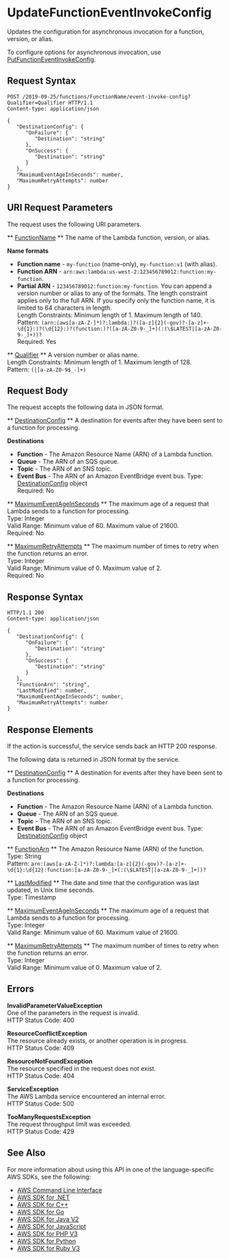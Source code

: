 # UpdateFunctionEventInvokeConfig<a name="API_UpdateFunctionEventInvokeConfig"></a>

Updates the configuration for asynchronous invocation for a function, version, or alias\.

To configure options for asynchronous invocation, use [PutFunctionEventInvokeConfig](API_PutFunctionEventInvokeConfig.md)\.

## Request Syntax<a name="API_UpdateFunctionEventInvokeConfig_RequestSyntax"></a>

```
POST /2019-09-25/functions/FunctionName/event-invoke-config?Qualifier=Qualifier HTTP/1.1
Content-type: application/json

{
   "DestinationConfig": { 
      "OnFailure": { 
         "Destination": "string"
      },
      "OnSuccess": { 
         "Destination": "string"
      }
   },
   "MaximumEventAgeInSeconds": number,
   "MaximumRetryAttempts": number
}
```

## URI Request Parameters<a name="API_UpdateFunctionEventInvokeConfig_RequestParameters"></a>

The request uses the following URI parameters\.

 ** [FunctionName](#API_UpdateFunctionEventInvokeConfig_RequestSyntax) **   <a name="SSS-UpdateFunctionEventInvokeConfig-request-FunctionName"></a>
The name of the Lambda function, version, or alias\.  

**Name formats**
+  **Function name** \- `my-function` \(name\-only\), `my-function:v1` \(with alias\)\.
+  **Function ARN** \- `arn:aws:lambda:us-west-2:123456789012:function:my-function`\.
+  **Partial ARN** \- `123456789012:function:my-function`\.
You can append a version number or alias to any of the formats\. The length constraint applies only to the full ARN\. If you specify only the function name, it is limited to 64 characters in length\.  
Length Constraints: Minimum length of 1\. Maximum length of 140\.  
Pattern: `(arn:(aws[a-zA-Z-]*)?:lambda:)?([a-z]{2}(-gov)?-[a-z]+-\d{1}:)?(\d{12}:)?(function:)?([a-zA-Z0-9-_]+)(:(\$LATEST|[a-zA-Z0-9-_]+))?`   
Required: Yes

 ** [Qualifier](#API_UpdateFunctionEventInvokeConfig_RequestSyntax) **   <a name="SSS-UpdateFunctionEventInvokeConfig-request-Qualifier"></a>
A version number or alias name\.  
Length Constraints: Minimum length of 1\. Maximum length of 128\.  
Pattern: `(|[a-zA-Z0-9$_-]+)` 

## Request Body<a name="API_UpdateFunctionEventInvokeConfig_RequestBody"></a>

The request accepts the following data in JSON format\.

 ** [DestinationConfig](#API_UpdateFunctionEventInvokeConfig_RequestSyntax) **   <a name="SSS-UpdateFunctionEventInvokeConfig-request-DestinationConfig"></a>
A destination for events after they have been sent to a function for processing\.  

**Destinations**
+  **Function** \- The Amazon Resource Name \(ARN\) of a Lambda function\.
+  **Queue** \- The ARN of an SQS queue\.
+  **Topic** \- The ARN of an SNS topic\.
+  **Event Bus** \- The ARN of an Amazon EventBridge event bus\.
Type: [DestinationConfig](API_DestinationConfig.md) object  
Required: No

 ** [MaximumEventAgeInSeconds](#API_UpdateFunctionEventInvokeConfig_RequestSyntax) **   <a name="SSS-UpdateFunctionEventInvokeConfig-request-MaximumEventAgeInSeconds"></a>
The maximum age of a request that Lambda sends to a function for processing\.  
Type: Integer  
Valid Range: Minimum value of 60\. Maximum value of 21600\.  
Required: No

 ** [MaximumRetryAttempts](#API_UpdateFunctionEventInvokeConfig_RequestSyntax) **   <a name="SSS-UpdateFunctionEventInvokeConfig-request-MaximumRetryAttempts"></a>
The maximum number of times to retry when the function returns an error\.  
Type: Integer  
Valid Range: Minimum value of 0\. Maximum value of 2\.  
Required: No

## Response Syntax<a name="API_UpdateFunctionEventInvokeConfig_ResponseSyntax"></a>

```
HTTP/1.1 200
Content-type: application/json

{
   "DestinationConfig": { 
      "OnFailure": { 
         "Destination": "string"
      },
      "OnSuccess": { 
         "Destination": "string"
      }
   },
   "FunctionArn": "string",
   "LastModified": number,
   "MaximumEventAgeInSeconds": number,
   "MaximumRetryAttempts": number
}
```

## Response Elements<a name="API_UpdateFunctionEventInvokeConfig_ResponseElements"></a>

If the action is successful, the service sends back an HTTP 200 response\.

The following data is returned in JSON format by the service\.

 ** [DestinationConfig](#API_UpdateFunctionEventInvokeConfig_ResponseSyntax) **   <a name="SSS-UpdateFunctionEventInvokeConfig-response-DestinationConfig"></a>
A destination for events after they have been sent to a function for processing\.  

**Destinations**
+  **Function** \- The Amazon Resource Name \(ARN\) of a Lambda function\.
+  **Queue** \- The ARN of an SQS queue\.
+  **Topic** \- The ARN of an SNS topic\.
+  **Event Bus** \- The ARN of an Amazon EventBridge event bus\.
Type: [DestinationConfig](API_DestinationConfig.md) object

 ** [FunctionArn](#API_UpdateFunctionEventInvokeConfig_ResponseSyntax) **   <a name="SSS-UpdateFunctionEventInvokeConfig-response-FunctionArn"></a>
The Amazon Resource Name \(ARN\) of the function\.  
Type: String  
Pattern: `arn:(aws[a-zA-Z-]*)?:lambda:[a-z]{2}(-gov)?-[a-z]+-\d{1}:\d{12}:function:[a-zA-Z0-9-_]+(:(\$LATEST|[a-zA-Z0-9-_]+))?` 

 ** [LastModified](#API_UpdateFunctionEventInvokeConfig_ResponseSyntax) **   <a name="SSS-UpdateFunctionEventInvokeConfig-response-LastModified"></a>
The date and time that the configuration was last updated, in Unix time seconds\.  
Type: Timestamp

 ** [MaximumEventAgeInSeconds](#API_UpdateFunctionEventInvokeConfig_ResponseSyntax) **   <a name="SSS-UpdateFunctionEventInvokeConfig-response-MaximumEventAgeInSeconds"></a>
The maximum age of a request that Lambda sends to a function for processing\.  
Type: Integer  
Valid Range: Minimum value of 60\. Maximum value of 21600\.

 ** [MaximumRetryAttempts](#API_UpdateFunctionEventInvokeConfig_ResponseSyntax) **   <a name="SSS-UpdateFunctionEventInvokeConfig-response-MaximumRetryAttempts"></a>
The maximum number of times to retry when the function returns an error\.  
Type: Integer  
Valid Range: Minimum value of 0\. Maximum value of 2\.

## Errors<a name="API_UpdateFunctionEventInvokeConfig_Errors"></a>

 **InvalidParameterValueException**   
One of the parameters in the request is invalid\.  
HTTP Status Code: 400

 **ResourceConflictException**   
The resource already exists, or another operation is in progress\.  
HTTP Status Code: 409

 **ResourceNotFoundException**   
The resource specified in the request does not exist\.  
HTTP Status Code: 404

 **ServiceException**   
The AWS Lambda service encountered an internal error\.  
HTTP Status Code: 500

 **TooManyRequestsException**   
The request throughput limit was exceeded\.  
HTTP Status Code: 429

## See Also<a name="API_UpdateFunctionEventInvokeConfig_SeeAlso"></a>

For more information about using this API in one of the language\-specific AWS SDKs, see the following:
+  [AWS Command Line Interface](https://docs.aws.amazon.com/goto/aws-cli/lambda-2015-03-31/UpdateFunctionEventInvokeConfig) 
+  [AWS SDK for \.NET](https://docs.aws.amazon.com/goto/DotNetSDKV3/lambda-2015-03-31/UpdateFunctionEventInvokeConfig) 
+  [AWS SDK for C\+\+](https://docs.aws.amazon.com/goto/SdkForCpp/lambda-2015-03-31/UpdateFunctionEventInvokeConfig) 
+  [AWS SDK for Go](https://docs.aws.amazon.com/goto/SdkForGoV1/lambda-2015-03-31/UpdateFunctionEventInvokeConfig) 
+  [AWS SDK for Java V2](https://docs.aws.amazon.com/goto/SdkForJavaV2/lambda-2015-03-31/UpdateFunctionEventInvokeConfig) 
+  [AWS SDK for JavaScript](https://docs.aws.amazon.com/goto/AWSJavaScriptSDK/lambda-2015-03-31/UpdateFunctionEventInvokeConfig) 
+  [AWS SDK for PHP V3](https://docs.aws.amazon.com/goto/SdkForPHPV3/lambda-2015-03-31/UpdateFunctionEventInvokeConfig) 
+  [AWS SDK for Python](https://docs.aws.amazon.com/goto/boto3/lambda-2015-03-31/UpdateFunctionEventInvokeConfig) 
+  [AWS SDK for Ruby V3](https://docs.aws.amazon.com/goto/SdkForRubyV3/lambda-2015-03-31/UpdateFunctionEventInvokeConfig) 